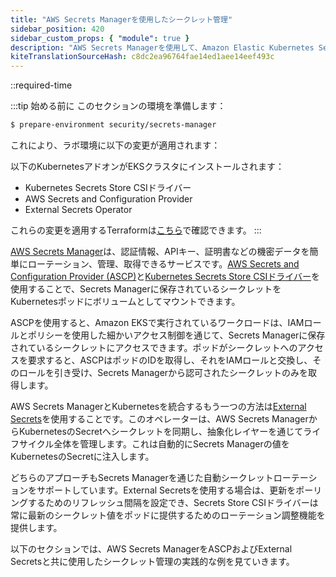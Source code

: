 ```yaml
---
title: "AWS Secrets Managerを使用したシークレット管理"
sidebar_position: 420
sidebar_custom_props: { "module": true }
description: "AWS Secrets Managerを使用して、Amazon Elastic Kubernetes Serviceで実行されるアプリケーションに認証情報などの機密設定を提供します。"
kiteTranslationSourceHash: c8dc2ea96764fae14ed1aee14eef493c
---
```


::required-time

:::tip 始める前に
このセクションの環境を準備します：

```bash timeout=600 wait=30 hook=install
$ prepare-environment security/secrets-manager
```

これにより、ラボ環境に以下の変更が適用されます：

以下のKubernetesアドオンがEKSクラスタにインストールされます：

- Kubernetes Secrets Store CSIドライバー
- AWS Secrets and Configuration Provider
- External Secrets Operator

これらの変更を適用するTerraformは[こちら](https://github.com/VAR::MANIFESTS_OWNER/VAR::MANIFESTS_REPOSITORY/tree/VAR::MANIFESTS_REF/manifests/modules/security/secrets-manager/.workshop/terraform)で確認できます。
:::

[AWS Secrets Manager](https://aws.amazon.com/secrets-manager/)は、認証情報、APIキー、証明書などの機密データを簡単にローテーション、管理、取得できるサービスです。[AWS Secrets and Configuration Provider (ASCP)](https://github.com/aws/secrets-store-csi-driver-provider-aws)と[Kubernetes Secrets Store CSIドライバー](https://secrets-store-csi-driver.sigs.k8s.io/)を使用することで、Secrets Managerに保存されているシークレットをKubernetesポッドにボリュームとしてマウントできます。

ASCPを使用すると、Amazon EKSで実行されているワークロードは、IAMロールとポリシーを使用した細かいアクセス制御を通じて、Secrets Managerに保存されているシークレットにアクセスできます。ポッドがシークレットへのアクセスを要求すると、ASCPはポッドのIDを取得し、それをIAMロールと交換し、そのロールを引き受け、Secrets Managerから認可されたシークレットのみを取得します。

AWS Secrets ManagerとKubernetesを統合するもう一つの方法は[External Secrets](https://external-secrets.io/)を使用することです。このオペレーターは、AWS Secrets ManagerからKubernetesのSecretへシークレットを同期し、抽象化レイヤーを通じてライフサイクル全体を管理します。これは自動的にSecrets Managerの値をKubernetesのSecretに注入します。

どちらのアプローチもSecrets Managerを通じた自動シークレットローテーションをサポートしています。External Secretsを使用する場合は、更新をポーリングするためのリフレッシュ間隔を設定でき、Secrets Store CSIドライバーは常に最新のシークレット値をポッドに提供するためのローテーション調整機能を提供します。

以下のセクションでは、AWS Secrets ManagerをASCPおよびExternal Secretsと共に使用したシークレット管理の実践的な例を見ていきます。
